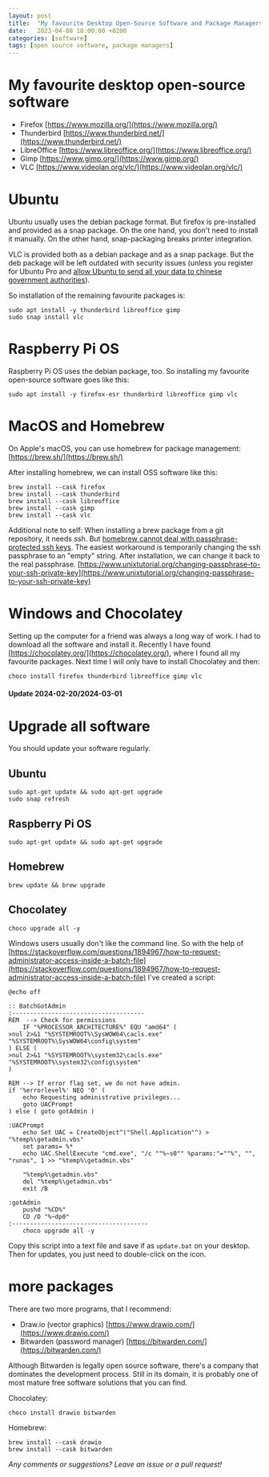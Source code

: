 ```yaml
---
layout: post
title:  "My favourite Desktop Open-Source Software and Package Managers"
date:   2023-04-08 18:00:00 +0200
categories: [software]
tags: [open source software, package managers]
---
```


# My favourite desktop open-source software

* Firefox      [https://www.mozilla.org/](https://www.mozilla.org/)
* Thunderbird  [https://www.thunderbird.net/](https://www.thunderbird.net/)
* LibreOffice  [https://www.libreoffice.org/](https://www.libreoffice.org/)
* Gimp         [https://www.gimp.org/](https://www.gimp.org/)
* VLC          [https://www.videolan.org/vlc/](https://www.videolan.org/vlc/)

# Ubuntu

Ubuntu usually uses the debian package format. But firefox is pre-installed and provided as a snap package.
On the one hand, you don't need to install it manually. On the other hand, snap-packaging breaks printer integration.

VLC is provided both as a debian package and as a snap package. But the deb package will be left outdated with security issues (unless you register for Ubuntu Pro and [allow Ubuntu to send all your data to chinese government authorities](https://ubuntu.com/legal/ubuntu-pro/personal)).

So installation of the remaining favourite packages is:
```
sudo apt install -y thunderbird libreoffice gimp
sudo snap install vlc
```

# Raspberry Pi OS

Raspberry Pi OS uses the debian package, too.
So installing my favourite open-source software goes like this:
```
sudo apt install -y firefox-esr thunderbird libreoffice gimp vlc
```

# MacOS and Homebrew

On Apple's macOS, you can use homebrew for package management: [https://brew.sh/](https://brew.sh/)

After installing homebrew, we can install OSS software like this:
```
brew install --cask firefox
brew install --cask thunderbird
brew install --cask libreoffice
brew install --cask gimp
brew install --cask vlc
```


Additional note to self:
When installing a brew package from a git repository, it needs ssh.
But [homebrew cannot deal with passphrase-protected ssh keys](https://github.com/Homebrew/brew/issues/6583).
The easiest workaround is temporarily changing the ssh passphrase to an "empty" string.
After installation, we can change it back to the real passphrase.
[https://www.unixtutorial.org/changing-passphrase-to-your-ssh-private-key](https://www.unixtutorial.org/changing-passphrase-to-your-ssh-private-key)

# Windows and Chocolatey

Setting up the computer for a friend was always a long way of work.
I had to download all the software and install it.
Recently I have found [https://chocolatey.org/](https://chocolatey.org/), where I found all my favourite packages.
Next time I will only have to install Chocolatey and then:
```
choco install firefox thunderbird libreoffice gimp vlc
```

#### Update 2024-02-20/2024-03-01

# Upgrade all software

You should update your software regularly.

## Ubuntu

```
sudo apt-get update && sudo apt-get upgrade
sudo snap refresh
```


## Raspberry Pi OS

```
sudo apt-get update && sudo apt-get upgrade
```

## Homebrew

```
brew update && brew upgrade
```

## Chocolatey

```
choco upgrade all -y
```
Windows users usually don't like the command line. 
So with the help of [https://stackoverflow.com/questions/1894967/how-to-request-administrator-access-inside-a-batch-file](https://stackoverflow.com/questions/1894967/how-to-request-administrator-access-inside-a-batch-file) I've created a script:
```
@echo off

:: BatchGotAdmin
:-------------------------------------
REM  --> Check for permissions
    IF "%PROCESSOR_ARCHITECTURE%" EQU "amd64" (
>nul 2>&1 "%SYSTEMROOT%\SysWOW64\cacls.exe" "%SYSTEMROOT%\SysWOW64\config\system"
) ELSE (
>nul 2>&1 "%SYSTEMROOT%\system32\cacls.exe" "%SYSTEMROOT%\system32\config\system"
)

REM --> If error flag set, we do not have admin.
if '%errorlevel%' NEQ '0' (
    echo Requesting administrative privileges...
    goto UACPrompt
) else ( goto gotAdmin )

:UACPrompt
    echo Set UAC = CreateObject^("Shell.Application"^) > "%temp%\getadmin.vbs"
    set params= %*
    echo UAC.ShellExecute "cmd.exe", "/c ""%~s0"" %params:"=""%", "", "runas", 1 >> "%temp%\getadmin.vbs"

    "%temp%\getadmin.vbs"
    del "%temp%\getadmin.vbs"
    exit /B

:gotAdmin
    pushd "%CD%"
    CD /D "%~dp0"
:--------------------------------------    
    choco upgrade all -y
```
Copy this script into a text file and save if as `update.bat` on your desktop. Then for updates, you just need to double-click on the icon.

# more packages
There are two more programs, that I recommend:

* Draw.io   (vector graphics)   [https://www.drawio.com/](https://www.drawio.com/)
* Bitwarden (password manager)  [https://bitwarden.com/](https://bitwarden.com/)

Although Bitwarden is legally open source software, there's a company that dominates the development process.
Still in its domain, it is probably one of most mature free software solutions that you can find.

Chocolatey:
```
choco install drawio bitwarden
```

Homebrew:

```
brew install --cask drawio
brew install --cask bitwarden
```

*Any comments or suggestions? Leave an issue or a pull request!*